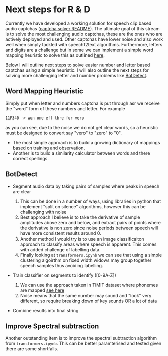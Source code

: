 # Next steps for R & D

Currently we have developed a working solution for speech clip based audio captchas ([captcha solver README](https://github.com/LCroote/breaking-captcha/blob/Audio_CAPTCHA/Teams_T2_2022/Audio_CAPTCHA/captcha-solver/README.md)). The ultimate goal of this stream is to solve the most challenging audio captchas, these are the ones who are actively deployed and used. Other captchas have lower noise and also work well when simply tackled with speecht2text algorithms. Furthermore, letters and digits are a challenge but in some we can implement a simple word mapping heuristic to solve this as outlined [here](https://github.com/ecthros/uncaptcha).

Below I will outline next steps to solve easier number and letter based captchas using a simple heuristic. I will also outline the next steps for solving more challenging letter and number problems like [BotDetect](https://captcha.com/audio-captcha-examples.html).

## Word Mapping Heuristic

Simply put when letter and numbers captcha is put through asr we receive the "word" form of these numbers and letter. For example

`11F340 -> won one eff thre for vero`

as you can see, due to the noise we do not get clear words, so a heuristic must be designed to convert say "vero" to "zero" to "0". 

- The most simple approach is to build a growing dictionary of mappings based on training and observation. 
- Another is to build a similarity calculator between words and there correct spellings. 


## BotDetect

- Segment audio data by taking pairs of samples where peaks in speech are clear
    1. This can be done in a number of ways, using libraries in python that implement "split on silence" algorithms, however this can be challenging with noise
    2. Best approach I believe is to take the derivative of sample amplitudes above zero and below, and extract pairs of points where the derivative is non zero since noise periods between speech will have more consistent results around 0.
    3. Another method I would try is to use an image classificaiton approach to classify areas where speech is apparent. This comes with added challenge of labelling data.
    4. Finally looking at `transformers.ipynb` we can see that using a simple clustering algoirthm on fixed width widows may group together speech samples thus avoiding labelling.

- Train classifier on segments to identify ([0-9A-Z])
    1. We can use the approach taken in TIMIT dataset where phonemes are mapped [see here](https://catalog.ldc.upenn.edu/docs/LDC93S1/)
    2. Noise means that the same number may sound and "look" very different, so require breaking down of key sounds OR a lot of data

- Combine results into final string

## Improve Spectral subtraction

Another outstanding item is to improve the spectral subtraction algorithm from `transformers.ipynb`. This can be better paramterised and tested given there are some shortfalls.